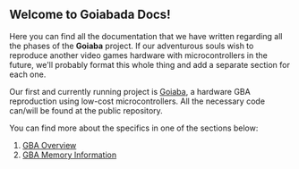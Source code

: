 ## Welcome to Goiabada Docs!

Here you can find all the documentation that we have written regarding all the phases of the **Goiaba** project. If our adventurous souls wish to reproduce another video games hardware with microcontrollers in the future, we'll probably format this whole thing and add a separate section for each one.

Our first and currently running project is [Goiaba](https://github.com/goiabada/goiaba), a hardware  GBA reproduction using low-cost microcontrollers. All the necessary code can/will be found at the public repository.

You can find more about the specifics in one of the sections below:

1. [GBA Overview](https://goiabada.github.io/docs/sections/overview/index)
2. [GBA Memory Information](https://goiabada.github.io/docs/sections/memory/index)
